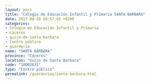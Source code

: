 ```yaml
---
layout: post
title: "Colegio de Educación Infantil y Primaria SANTA BARBARA"
date: 2017-09-20 20:57:05 +0200
categories:
- Colegio de Educación Infantil y Primaria
- caceres
- guijo-de-santa-barbara
- Centro público
- guarderia
name: "SANTA BARBARA"
province: "Cáceres"
location: "Guijo de Santa Barbara"
code: "10002631"
type: "Centro público"
permalink: /guarderias/santa-barbara.html
---
```

